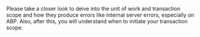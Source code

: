 Please take a closer look to deive into the unit of work and transaction scope and how they produce errors like internal server errors, especially on ABP. Also, after this, you will understand when to initiate your transaction scope.
